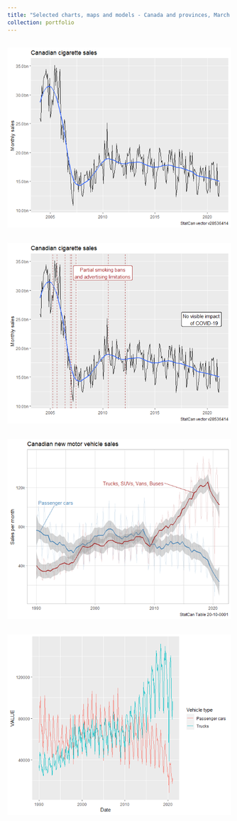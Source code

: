 ```yaml
---
title: "Selected charts, maps and models - Canada and provinces, March 2021 "
collection: portfolio
---
```

<br/><img src='/images/canadian cigarres monthly sales.png'>  

<br/><img src='/images/Canadian cigarrete sales.png'> 

<br/><img src='/images/Canadian new motor vehicle sales.png'> 

<br/><img src='/images/Evolution vehicle type by passenger cars and trucks.png'> 

